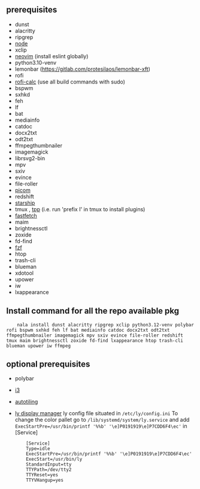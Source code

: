 ## prerequisites

- dunst
- alacritty
- ripgrep
- [node](https://github.com/nodesource/distributions?tab=readme-ov-file#installation-instructions-deb)
- xclip
- [neovim](https://github.com/neovim/neovim/blob/master/BUILD.md) (install eslint globally)
- python3.10-venv
- lemonbar (https://gitlab.com/protesilaos/lemonbar-xft)
- rofi
- [rofi-calc](https://github.com/svenstaro/rofi-calc) (use all build commands with sudo)
- bspwm
- sxhkd
- feh
- lf
- bat
- mediainfo
- catdoc
- docx2txt
- odt2txt
- ffmpegthumbnailer
- imagemagick
- librsvg2-bin
- mpv
- sxiv
- evince
- file-roller
- [picom](https://github.com/yshui/picom)
- redshift
- [starship](https://starship.rs/guide/#%F0%9F%9A%80-installation)
- tmux , [tpp](https://github.com/tmux-plugins/tpm?tab=readme-ov-file#installation) (i.e. run 'prefix I' in tmux to install plugins)
- [fastfetch](https://github.com/fastfetch-cli/fastfetch?tab=readme-ov-file#linux)
- maim
- brightnessctl
- zoxide
- fd-find
- [fzf](https://github.com/junegunn/fzf?tab=readme-ov-file#using-git)
- htop
- trash-cli
- blueman
- xdotool
- upower
- iw
- lxappearance

## Install command for all the repo available pkg

        nala install dunst alacritty ripgrep xclip python3.12-venv polybar rofi bspwm sxhkd feh lf bat mediainfo catdoc docx2txt odt2txt ffmpegthumbnailer imagemagick mpv sxiv evince file-roller redshift tmux maim brightnessctl zoxide fd-find lxappearance htop trash-cli blueman upower iw ffmpeg

## optional prerequisites

- polybar
- [i3](https://i3wm.org/docs/repositories.html)
- [autotiling](https://pypi.org/project/autotiling/)
- [ly display manager](https://github.com/fairyglade/ly?tab=readme-ov-file#dependencies)
  ly config file situated in `/etc/ly/config.ini`
  To change the color pallet go to `/lib/systemd/system/ly.service` and add `ExecStartPre=/usr/bin/printf '%%b' '\e]P0191919\e]P7CDD6F4\ec'` in [Service]

          [Service]
          Type=idle
          ExecStartPre=/usr/bin/printf '%%b' '\e]P0191919\e]P7CDD6F4\ec'
          ExecStart=/usr/bin/ly
          StandardInput=tty
          TTYPath=/dev/tty2
          TTYReset=yes
          TTYVHangup=yes

